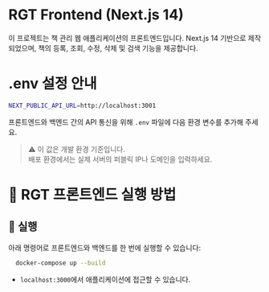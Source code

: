 #  RGT Frontend (Next.js 14)

이 프로젝트는 책 관리 웹 애플리케이션의 프론트엔드입니다. Next.js 14 기반으로 제작되었으며, 책의 등록, 조회, 수정, 삭제 및 검색 기능을 제공합니다.

# .env 설정 안내
```bash
NEXT_PUBLIC_API_URL=http://localhost:3001
```
프론트엔드와 백엔드 간의 API 통신을 위해 `.env` 파일에 다음 환경 변수를 추가해 주세요.
> ⚠️ 이 값은 개발 환경 기준입니다.  
> 배포 환경에서는 실제 서버의 퍼블릭 IP나 도메인을 입력하세요.


# 📘 RGT 프론트엔드 실행 방법

## 🚀 실행

아래 명령어로 프론트엔드와 백엔드를 한 번에 실행할 수 있습니다:

```bash
  docker-compose up --build
```

- `localhost:3000`에서 애플리케이션에 접근할 수 있습니다.